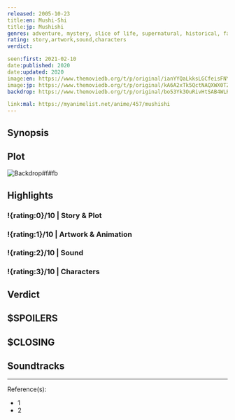```yaml
---
released: 2005-10-23
title:en: Mushi-Shi
title:jp: Mushishi
genres: adventure, mystery, slice of life, supernatural, historical, fantasy, seinen
rating: story,artwork,sound,characters
verdict:

seen:first: 2021-02-10
date:published: 2020
date:updated: 2020
image:en: https://www.themoviedb.org/t/p/original/ianYYQaLkksLGCfeisFNYJE7jIO.jpg
image:jp: https://www.themoviedb.org/t/p/original/kA6A2xTk5QctNAQXWX0TZHH6pzy.jpg
backdrop: https://www.themoviedb.org/t/p/original/bo53Yk3OuRivHtSAB4WLRWWPHq9.jpg

link:mal: https://myanimelist.net/anime/457/mushishi
---
```



## Synopsis

## Plot

![Backdrop#f#fb](https://www.themoviedb.org/t/p/original/8ysRHGV3URjOJT7u7NkZiFjvObk.jpg "Source: TMDB")

## Highlights

### !{rating:0}/10 | Story & Plot

### !{rating:1}/10 | Artwork & Animation

### !{rating:2}/10 | Sound

### !{rating:3}/10 | Characters

## Verdict

## $SPOILERS

## $CLOSING

## Soundtracks

***
Reference(s):

- 1
- 2
